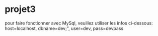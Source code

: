 # projet3
 pour faire fonctionner avec MySql, veuillez utiliser les infos ci-dessous:
host=localhost, dbname=dev;", user=dev, pass=devpass


